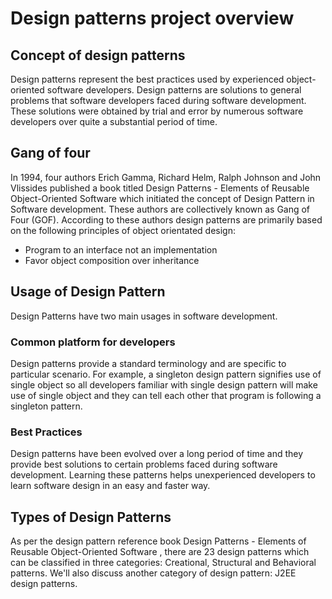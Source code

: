 # Design patterns project overview

## Concept of design patterns
Design patterns represent the best practices used by experienced object-oriented software developers. 
Design patterns are solutions to general problems that software developers faced during software development. 
These solutions were obtained by trial and error by numerous software developers over quite a substantial period of time.

## Gang of four
In 1994, four authors Erich Gamma, Richard Helm, Ralph Johnson and John Vlissides published a book titled 
Design Patterns - Elements of Reusable Object-Oriented Software which initiated the concept of Design Pattern in Software development.
These authors are collectively known as Gang of Four (GOF). According to these authors design patterns are primarily based on the following principles 
of object orientated design:
  - Program to an interface not an implementation
  - Favor object composition over inheritance

## Usage of Design Pattern
Design Patterns have two main usages in software development.

### Common platform for developers
Design patterns provide a standard terminology and are specific to particular scenario. For example, a singleton design pattern signifies use of 
single object so all developers familiar with single design pattern will make use of single object and they can tell each other that program is following 
a singleton pattern.

### Best Practices
Design patterns have been evolved over a long period of time and they provide best solutions to certain problems faced during software development. 
Learning these patterns helps unexperienced developers to learn software design in an easy and faster way.

## Types of Design Patterns
As per the design pattern reference book Design Patterns - Elements of Reusable Object-Oriented Software , there are 23 design patterns which can be 
classified in three categories: Creational, Structural and Behavioral patterns. We'll also discuss another category of design pattern: J2EE design patterns.
